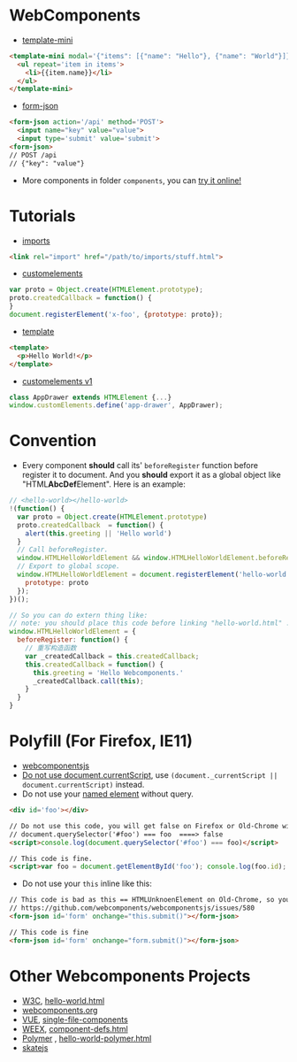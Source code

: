 
# WebComponents
* [template-mini](https://github.com/zhoukekestar/webcomponents/tree/master/components/template-mini)
```html
<template-mini modal='{"items": [{"name": "Hello"}, {"name": "World"}]}'>
  <ul repeat='item in items'>
    <li>{{item.name}}</li>
  </ul>
</template-mini>
```
* [form-json](https://github.com/zhoukekestar/webcomponents/tree/master/components/form-json)
```html
<form-json action='/api' method='POST'>
  <input name="key" value="value">
  <input type='submit' value='submit'>
<form-json>
// POST /api
// {"key": "value"}
```
* More components in folder `components`, you can [try it online!](https://zhoukekestar.github.io/webcomponents/)


# Tutorials
* [imports](https://www.html5rocks.com/en/tutorials/webcomponents/imports/)
```html
<link rel="import" href="/path/to/imports/stuff.html">
```
* [customelements](https://www.html5rocks.com/en/tutorials/webcomponents/customelements/)
```js
var proto = Object.create(HTMLElement.prototype);
proto.createdCallback = function() {
}
document.registerElement('x-foo', {prototype: proto});
```
* [template](https://www.html5rocks.com/en/tutorials/webcomponents/template/)
```html
<template>
  <p>Hello World!</p>
</template>
```
* [customelements v1](https://developers.google.com/web/fundamentals/getting-started/primers/customelements)
```js
class AppDrawer extends HTMLElement {...}
window.customElements.define('app-drawer', AppDrawer);
```

# Convention
* Every component **should** call its' `beforeRegister` function before register it to document. And you **should** export it as a global object like "HTML**AbcDef**Element". Here is an example:

```js
// <hello-world></hello-world>
!(function() {
  var proto = Object.create(HTMLElement.prototype)
  proto.createdCallback  = function() {
    alert(this.greeting || 'Hello world')
  }
  // Call beforeRegister.
  window.HTMLHelloWorldElement && window.HTMLHelloWorldElement.beforeRegister && HTMLHelloWorldElement.beforeRegister.call(proto);
  // Export to global scope.
  window.HTMLHelloWorldElement = document.registerElement('hello-world', {
    prototype: proto
  });  
})();

// So you can do extern thing like:
// note: you should place this code before linking "hello-world.html" .
window.HTMLHelloWorldElement = {
  beforeRegister: function() {
    // 重写构造函数
    var _createdCallback = this.createdCallback;
    this.createdCallback = function() {
      this.greeting = 'Hello Webcomponents.'
      _createdCallback.call(this);
    }
  }
}
```

# Polyfill (For Firefox, IE11)
* [webcomponentsjs](https://github.com/webcomponents/webcomponentsjs)
* [Do not use document.currentScript](https://github.com/webcomponents/webcomponentsjs#currentscript), use `(document._currentScript || document.currentScript)` instead.
* Do not use your [named element](https://html.spec.whatwg.org/multipage/browsers.html#named-access-on-the-window-object) without query.

```html
<div id='foo'></div>

// Do not use this code, you will get false on Firefox or Old-Chrome with expression:
// document.querySelector('#foo') === foo  ====> false
<script>console.log(document.querySelector('#foo') === foo)</script>   

// This code is fine.
<script>var foo = document.getElementById('foo'); console.log(foo.id); </script>
```

* Do not use your `this` inline like this:

```html
// This code is bad as this == HTMLUnknoenElement on Old-Chrome, so you can't use your custom method or prop.
// https://github.com/webcomponents/webcomponentsjs/issues/580
<form-json id='form' onchange="this.submit()"></form-json>

// This code is fine
<form-json id='form' onchange="form.submit()"></form-json>
```

# Other Webcomponents Projects

* [W3C](http://w3c.github.io/webcomponents/spec/custom/), [hello-world.html](https://github.com/webcomponents/hello-world-element/blob/master/hello-world.html)
* [webcomponents.org](http://webcomponents.org/)
* [VUE](http://vuejs.org/guide/single-file-components.html), [single-file-components](http://vuejs.org/v2/guide/single-file-components.html)
* [WEEX](http://alibaba.github.io/weex/doc/syntax/composed-component.html), [component-defs.html](http://alibaba.github.io/weex/doc/references/component-defs.html)
* [Polymer](https://github.com/Polymer/polymer) , [hello-world-polymer.html](https://github.com/webcomponents/hello-world-polymer/blob/master/hello-world.html)
* [skatejs](https://github.com/skatejs/skatejs)
